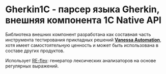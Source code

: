 # Gherkin1C - парсер языка Gherkin, внешняя компонента 1С Native API

Библиотека внешних компонент разработана как составная часть инструмента тестирования прикладных решений 
[**Vanessa Automation**](https://github.com/Pr-Mex/vanessa-automation/), хотя имеет 
самостоятельную ценность и может быть использована в составе других продуктов.

Использует [RE-flex](https://github.com/Genivia/RE-flex): генератор лексических анализаторов на основе регулярных выражений.